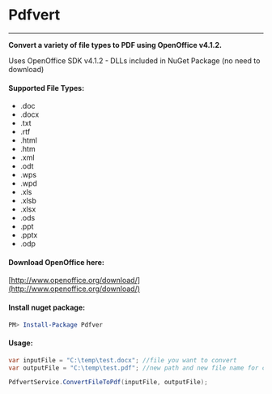# Pdfvert
---
**Convert a variety of file types to PDF using OpenOffice v4.1.2.**

Uses OpenOffice SDK v4.1.2 - DLLs included in NuGet Package (no need to download)

#### Supported File Types:
* .doc
* .docx
* .txt
* .rtf
* .html
* .htm
* .xml
* .odt
* .wps
* .wpd
* .xls
* .xlsb
* .xlsx
* .ods
* .ppt
* .pptx
* .odp

#### Download OpenOffice here:
[http://www.openoffice.org/download/](http://www.openoffice.org/download/)

#### Install nuget package:
```powershell
PM> Install-Package Pdfver
```

#### Usage:
```C#
var inputFile = "C:\temp\test.docx"; //file you want to convert
var outputFile = "C:\temp\test.pdf"; //new path and new file name for converted PDF (must have .pdf extension)

PdfvertService.ConvertFileToPdf(inputFile, outputFile);
```

